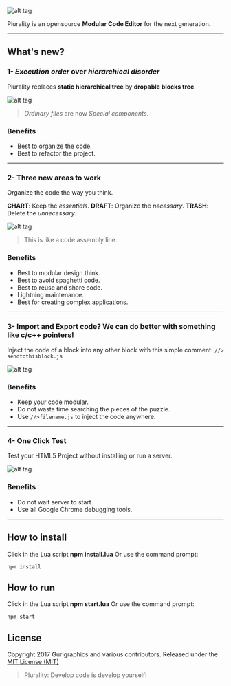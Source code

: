 
![alt tag](https://imgur.com/aWTUyRW.png)

Plurality is an opensource **Modular Code Editor** for the next generation.

---

## What's new?

### 1- *Execution order* over *hierarchical disorder*

Plurality replaces **static hierarchical tree** by **dropable blocks tree**. 

![alt tag](https://imgur.com/FVJjBxq.png)

> *Ordinary files* are now *Special components*.

### Benefits

- Best to organize the code.
- Best to refactor the project.

---

### 2- Three new areas to work

Organize the code the way you think.

**CHART**: Keep the *essentials*.
**DRAFT**: Organize the *necessary*.
**TRASH**: Delete the *unnecessary*.

![alt tag](https://imgur.com/T0PQ0F6.png)

> This is like a code assembly line.


### Benefits

- Best to modular design think.
- Best to avoid spaghetti code.
- Best to reuse and share code.
- Lightning maintenance.
- Best for creating complex applications.

---

### 3- Import and Export code? We can do better with something like **c/c++ pointers**!

Inject the code of a block into any other block with this simple comment: 
``` //> sendtothisblock.js ```

![alt tag](https://imgur.com/SfkKeq4.png)

### Benefits

- Keep your code modular.
- Do not waste time searching the pieces of the puzzle.
- Use ``` //>filename.js ``` to inject the code anywhere. 

---

### 4- One Click Test 

Test your HTML5 Project without installing or run a server.

![alt tag](https://imgur.com/ywA1Uya.png)

### Benefits

- Do not wait server to start.
- Use all Google Chrome debugging tools.

---
## How to install

Click in the Lua script **npm install.lua**
Or use the command prompt:
```
npm install 
```

## How to run

Click in the Lua script **npm start.lua**
Or use the command prompt:
```
npm start 
```

## License
Copyright 2017 Gurigraphics and various contributors. Released under the [MIT License (MIT)](https://github.com/Gurigraphics/plurality/blob/master/LICENSE)

> Plurality: Develop code is develop yourself!
